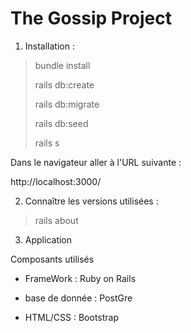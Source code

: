 <h1> The Gossip Project </h1>


1. Installation : 


>
> bundle install
> 
> rails db:create
>
> rails db:migrate
> 
> rails db:seed
>
> rails s
>

Dans le navigateur aller à l'URL suivante : 

http://localhost:3000/


2. Connaître les versions utilisées : 

>
> rails about
>


3. Application

Composants utilisés

- FrameWork : Ruby on Rails

- base de donnée : PostGre 

- HTML/CSS : Bootstrap


